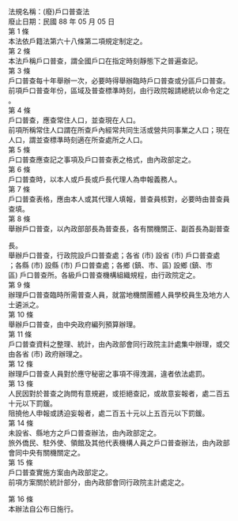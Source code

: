 法規名稱：(廢)戶口普查法  
廢止日期：民國 88 年 05 月 05 日  
第 1 條  
本法依戶籍法第六十八條第二項規定制定之。  
第 2 條  
本法戶稱戶口普查，謂全國戶口在指定時刻靜態下之普遍查記。  
第 3 條  
戶口普查每十年舉辦一次，必要時得舉辦臨時戶口普查或分區戶口普查。  
前項戶口普查年份，區域及普查標準時刻，由行政院報請總統以命令定之  
。  
第 4 條  
戶口普查，應查常住人口，並查現在人口。  
前項所稱常住人口謂在所查戶內經常共同生活或營共同事業之人口；現在  
人口，謂並查標準時刻適在所查處所之人口。  
第 5 條  
戶口普查應查記之事項及戶口普查表之格式，由內政部定之。  
第 6 條  
戶口普查時，以本人或戶長或戶長代理人為申報義務人。  
第 7 條  
戶口普查表格，應由本人或其代理人填報，普查員核對，必要時由普查員  
查填。  
第 8 條  
舉辦戶口普查，以內政部部長為普查長，各有關機關正、副首長為副普查  


長。  
舉辦戶口普查，行政院設戶口普查處；各省 (市) 設省 (市) 戶口普查處  
；各縣 (市) 設縣 (市) 戶口普查處；各鄉 (鎮、市、區) 設鄉 (鎮、市  
區) 戶口普查所。各級戶口普查機構組織規程，由行政院定之。  
第 9 條  
辦理戶口普查臨時所需普查人員，就當地機關團體人員學校員生及地方人  
士遴派之。  
第 10 條  
舉辦戶口普查，由中央政府編列預算辦理。  
第 11 條  
戶口普查資料之整理、統計，由內政部會同行政院主計處集中辦理，或交  
由各省 (市) 政府辦理之。  
第 12 條  
辦理戶口普查人員對於應守秘密之事項不得洩漏，違者依法處罰。  
第 13 條  
人民因對於普查之詢問有意規避，或拒絕查記，或故意妄報者，處二百五  
十元以下罰鍰。  
阻撓他人申報或誘迫妄報者，處二百五十元以上五百元以下罰鍰。  
第 14 條  
未設省、縣地方之戶口普查辦法，由內政部定之。  
旅外僑民、駐外使、領館及其他代表機構人員之戶口普查辦法，由內政部  
會同中央有關機關定之。  
第 15 條  
戶口普查實施方案由內政部定之。  
前項方案關於統計部分，由內政部會同行政院主計處定之。  


第 16 條  
本辦法自公布日施行。  


